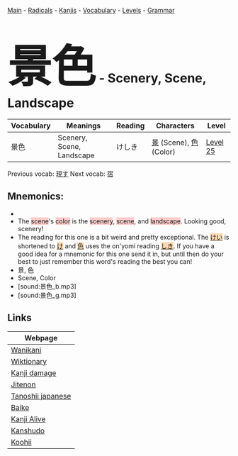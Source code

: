 <style> bigfont {font-size: 100px}</style>
[Main](../README.md) -
[Radicals](../radicals.md) -
[Kanjis](../kanjis.md) -
[Vocabulary](../vocabulary.md) -
[Levels](../levels.md) -
[Grammar](../grammar.md)
# <bigfont> 景色</bigfont> - Scenery, Scene, Landscape 

| Vocabulary | Meanings | Reading | Characters | Level |
| --- | --- | --- | --- | --- |
| 景色 | Scenery, Scene, Landscape | けしき |  [景](../kanjis/景.md) (Scene), [色](../kanjis/色.md) (Color) | [Level 25](../levels/wk_level25.md) |

Previous vocab: [現す](現す.md) Next vocab: [宿](宿.md) 

## Mnemonics:

* 
* The <span style="background-color:#ffcccb"> scene</span>'s <span style="background-color:#ffcccb"> color</span> is the <span style="background-color:#ffcccb"> scenery</span>, <span style="background-color:#ffcccb"> scene</span>, and <span style="background-color:#ffcccb"> landscape</span>. Looking good, scenery!
* The reading for this one is a bit weird and pretty exceptional. The <span style="background-color:#fed8b1"> [けい]([け](https://jisho.org/search/け)い)</span> is shortened to <span style="background-color:#fed8b1"> [け](https://jisho.org/search/け)</span> and <span style="background-color:#fed8b1"> [色](https://jisho.org/search/色)</span> uses the on'yomi reading <span style="background-color:#fed8b1"> [しき](https://jisho.org/search/しき)</span>. If you have a good idea for a mnemonic for this one send it in, but until then do your best to just remember this word's reading the best you can!
* 景, 色
* Scene, Color
* [sound:景色_b.mp3]
* [sound:景色_g.mp3]


## Links 

| Webpage |
| --- |
| [Wanikani          ](https://www.wanikani.com/kanji/景色) |
| [Wiktionary        ](https://en.wiktionary.org/wiki/景色) |
| [Kanji damage      ](http://www.kanjidamage.com/kanji/search?utf8=✓&q=景色) |
| [Jitenon           ](https://jitenon.com/kanji/景色) |
| [Tanoshii japanese ](https://www.tanoshiijapanese.com/dictionary/kanji.cfm?k=景色) |
| [Baike             ](https://baike.baidu.com/item/景色) |
| [Kanji Alive       ](https://app.kanjialive.com/景色) |
| [Kanshudo          ](https://www.kanshudo.com/searchmn?q=景色) |
| [Koohii            ](https://kanji.koohii.com/study/kanji/景色) |
